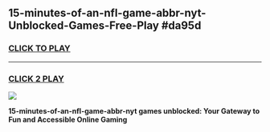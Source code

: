 
## 15-minutes-of-an-nfl-game-abbr-nyt-Unblocked-Games-Free-Play #da95d
<h3>
<a href="https://us.freeplayer.one?title=15-minutes-of-an-nfl-game-abbr-nyt&ref=9M">CLICK TO PLAY</a></h3>
<hr>

<h3>
<a href="https://us.freeplayer.one?title=15-minutes-of-an-nfl-game-abbr-nyt&ref=9M">CLICK 2 PLAY</a>
  
</h3>

<a href="https://us.freeplayer.one?title=15-minutes-of-an-nfl-game-abbr-nyt&ref=9M"><img src="https://clearcache.store/games.png"></a>


**15-minutes-of-an-nfl-game-abbr-nyt games unblocked: Your Gateway to Fun and Accessible Online Gaming**

